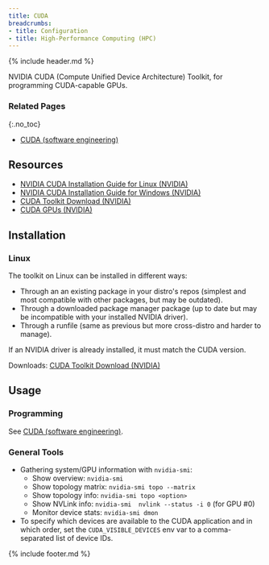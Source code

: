 ```yaml
---
title: CUDA
breadcrumbs:
- title: Configuration
- title: High-Performance Computing (HPC)
---
```

{% include header.md %}

NVIDIA CUDA (Compute Unified Device Architecture) Toolkit, for programming CUDA-capable GPUs.

### Related Pages
{:.no_toc}

- [CUDA (software engineering)](/config/se/general/cuda.md)

## Resources

- [NVIDIA CUDA Installation Guide for Linux (NVIDIA)](https://docs.nvidia.com/cuda/cuda-installation-guide-linux/index.html)
- [NVIDIA CUDA Installation Guide for Windows (NVIDIA)](https://docs.nvidia.com/cuda/cuda-installation-guide-microsoft-windows/index.html)
- [CUDA Toolkit Download (NVIDIA)](https://developer.nvidia.com/cuda-downloads)
- [CUDA GPUs (NVIDIA)](https://developer.nvidia.com/cuda-gpus)

## Installation

### Linux

The toolkit on Linux can be installed in different ways:

- Through an an existing package in your distro's repos (simplest and most compatible with other packages, but may be outdated).
- Through a downloaded package manager package (up to date but may be incompatible with your installed NVIDIA driver).
- Through a runfile (same as previous but more cross-distro and harder to manage).

If an NVIDIA driver is already installed, it must match the CUDA version.

Downloads: [CUDA Toolkit Download (NVIDIA)](https://developer.nvidia.com/cuda-downloads)

## Usage

### Programming

See [CUDA (software engineering)](/config/se/general/cuda.md).

### General Tools

- Gathering system/GPU information with `nvidia-smi`:
    - Show overview: `nvidia-smi`
    - Show topology matrix: `nvidia-smi topo --matrix`
    - Show topology info: `nvidia-smi topo <option>`
    - Show NVLink info: `nvidia-smi  nvlink --status -i 0` (for GPU #0)
    - Monitor device stats: `nvidia-smi dmon`
- To specify which devices are available to the CUDA application and in which order, set the `CUDA_VISIBLE_DEVICES` env var to a comma-separated list of device IDs.

{% include footer.md %}
